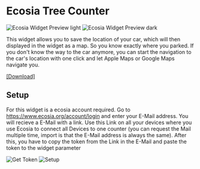 # Ecosia Tree Counter
![Ecosia Widget Preview light](https://raw.githubusercontent.com/ThisIsBenny/iOS-Widgets/main/Ecosia/previewLight.jpeg)
![Ecosia Widget Preview dark](https://raw.githubusercontent.com/ThisIsBenny/iOS-Widgets/main/Ecosia/previewDark.jpeg)

This widget allows you to save the location of your car, which will then displayed in the widget as a map. So you know exactly where you parked.
If you don't know the way to the car anymore, you can start the navigation to the car's location with one click and let Apple Maps or Google Maps navigate you.

[[Download]](https://raw.githubusercontent.com/ThisIsBenny/iOS-Widgets/main/Ecosia/Ecosia.js)

## Setup
For this widget is a ecosia account required. Go to https://www.ecosia.org/account/login and enter your E-Mail address. You will recieve a E-Mail with a link.
Use this Link on all your devices where you use Ecosia to connect all Devices to one counter (you can request the Mail multiple time, import is that the E-Mail address is always the same).
After this, you have to copy the token from the Link in the E-Mail and paste the token to the widget parameter

![Get Token](https://raw.githubusercontent.com/ThisIsBenny/iOS-Widgets/main/Ecosia/token.jpeg)
![Setup](https://raw.githubusercontent.com/ThisIsBenny/iOS-Widgets/main/Ecosia/setup.jpeg)